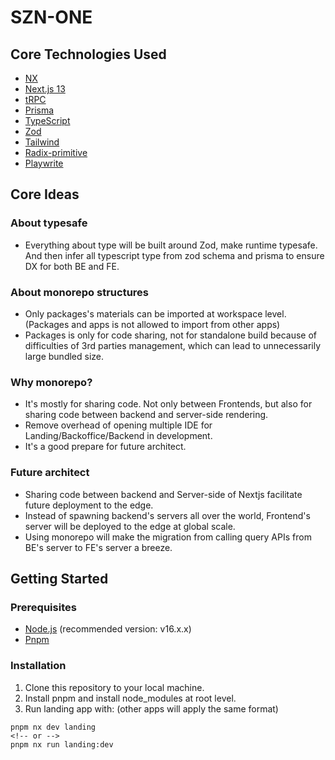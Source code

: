 # SZN-ONE

## Core Technologies Used

- [NX](https://nx.dev/)
- [Next.js 13](https://nextjs.org/)
- [tRPC](https://trpc.io/)
- [Prisma](https://www.prisma.io/)
- [TypeScript](https://www.typescriptlang.org/)
- [Zod](https://github.com/vriad/zod)
- [Tailwind](https://tailwindcss.com/)
- [Radix-primitive](https://www.radix-ui.com/)
- [Playwrite](https://playwright.dev/)

## Core Ideas

### About typesafe

- Everything about type will be built around Zod, make runtime typesafe. And then infer all typescript type from zod schema and prisma to ensure DX for both BE and FE.

### About monorepo structures

- Only packages's materials can be imported at workspace level. (Packages and apps is not allowed to import from other apps)
- Packages is only for code sharing, not for standalone build because of difficulties of 3rd parties management, which can lead to unnecessarily large bundled size.

### Why monorepo?

- It's mostly for sharing code. Not only between Frontends, but also for sharing code between backend and server-side rendering.
- Remove overhead of opening multiple IDE for Landing/Backoffice/Backend in development.
- It's a good prepare for future architect.

### Future architect

- Sharing code between backend and Server-side of Nextjs facilitate future deployment to the edge.
- Instead of spawning backend's servers all over the world, Frontend's server will be deployed to the edge at global scale.
- Using monorepo will make the migration from calling query APIs from BE's server to FE's server a breeze.

## Getting Started

### Prerequisites

- [Node.js](https://nodejs.org/en/) (recommended version: v16.x.x)
- [Pnpm](https://yarnpkg.com/)

### Installation

1. Clone this repository to your local machine.
2. Install pnpm and install node_modules at root level.
3. Run landing app with: (other apps will apply the same format)

```
pnpm nx dev landing
<!-- or -->
pnpm nx run landing:dev
```
